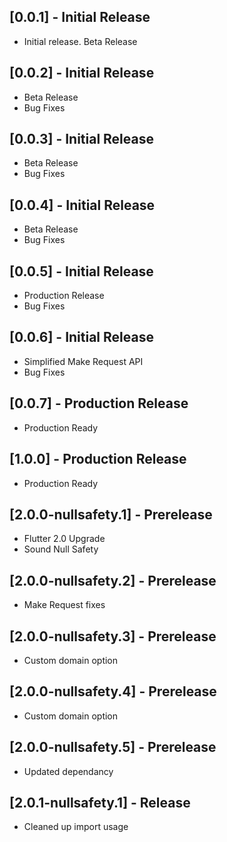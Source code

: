 ## [0.0.1] - Initial Release

- Initial release. Beta Release

## [0.0.2] - Initial Release

- Beta Release
- Bug Fixes

## [0.0.3] - Initial Release

- Beta Release
- Bug Fixes

## [0.0.4] - Initial Release

- Beta Release
- Bug Fixes

## [0.0.5] - Initial Release

- Production Release
- Bug Fixes

## [0.0.6] - Initial Release

- Simplified Make Request API
- Bug Fixes

## [0.0.7] - Production Release

- Production Ready

## [1.0.0] - Production Release

- Production Ready

## [2.0.0-nullsafety.1] - Prerelease

- Flutter 2.0 Upgrade
- Sound Null Safety

## [2.0.0-nullsafety.2] - Prerelease

- Make Request fixes

## [2.0.0-nullsafety.3] - Prerelease

- Custom domain option

## [2.0.0-nullsafety.4] - Prerelease

- Custom domain option

## [2.0.0-nullsafety.5] - Prerelease

- Updated dependancy

## [2.0.1-nullsafety.1] - Release

- Cleaned up import usage
